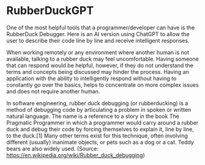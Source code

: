 # RubberDuckGPT
One of the most helpful tools that a programmer/developer can have is the RubberDuck Debugger. Here is an AI version using ChatGPT to allow the user to describe their code line by line and receive intelligent responses.

When working remotely or any environment where another human is not available, talking to a rubber duck may feel uncomfortable. Having someone that can respond would be helpful, however, if they do not understand the terms and concepts being discussed may hinder the process. Having an application with the ability to intelligently respond without having to constantly go over the basics, helps to concentrate on more complex issues and does not require another human.

In software engineering, rubber duck debugging (or rubberducking) is a method of debugging code by articulating a problem in spoken or written natural language. The name is a reference to a story in the book The Pragmatic Programmer in which a programmer would carry around a rubber duck and debug their code by forcing themselves to explain it, line by line, to the duck.[1] Many other terms exist for this technique, often involving different (usually) inanimate objects, or pets such as a dog or a cat. Teddy bears are also widely used.
(Source: https://en.wikipedia.org/wiki/Rubber_duck_debugging)
